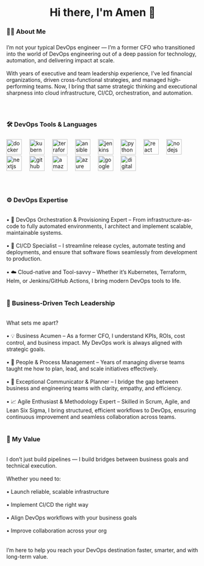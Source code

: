 <h1 align="center">Hi there, I'm Amen 👋</h1>

###

<h3 align="left">👩‍💻  About Me</h3>

###

<p align="left">I’m not your typical DevOps engineer — I’m a former CFO who transitioned into the world of DevOps engineering out of a deep passion for technology, automation, and delivering impact at scale.<br><br>With years of executive and team leadership experience, I’ve led financial organizations, driven cross-functional strategies, and managed high-performing teams. Now, I bring that same strategic thinking and executional sharpness into cloud infrastructure, CI/CD, orchestration, and automation.
  
  ###
<br>

<h3 align="left">🛠 DevOps Tools & Languages</h3>


###

<div align="left">
  <img src="https://cdn.jsdelivr.net/gh/devicons/devicon/icons/docker/docker-original.svg" height="40" alt="docker logo"  />
  <img width="12" />
  <img src="https://cdn.jsdelivr.net/gh/devicons/devicon/icons/kubernetes/kubernetes-plain.svg" height="40" alt="kubernetes logo"  />
  <img width="12" />
  <img src="https://cdn.jsdelivr.net/gh/devicons/devicon/icons/terraform/terraform-original.svg" height="40" alt="terraform logo"  />
  <img width="12" />
  <img src="https://cdn.jsdelivr.net/gh/devicons/devicon/icons/ansible/ansible-original.svg" height="40" alt="ansible logo"  />
  <img width="12" />
  <img src="https://cdn.jsdelivr.net/gh/devicons/devicon/icons/jenkins/jenkins-original.svg" height="40" alt="jenkins logo"  />
  <img width="12" />
  <img src="https://cdn.jsdelivr.net/gh/devicons/devicon/icons/python/python-original.svg" height="40" alt="python logo"  />
  <img width="12" />
  <img src="https://cdn.jsdelivr.net/gh/devicons/devicon/icons/react/react-original.svg" height="40" alt="react logo"  />
  <img width="12" />
  <img src="https://cdn.jsdelivr.net/gh/devicons/devicon/icons/nodejs/nodejs-original.svg" height="40" alt="nodejs logo"  />
  <img width="12" />
  <img src="https://cdn.jsdelivr.net/gh/devicons/devicon/icons/nextjs/nextjs-original.svg" height="40" alt="nextjs logo"  />
  <img width="12" />
  <img src="https://cdn.jsdelivr.net/gh/devicons/devicon/icons/github/github-original.svg" height="40" alt="github logo"  />
  <img width="12" />
  <img src="https://cdn.jsdelivr.net/gh/devicons/devicon/icons/amazonwebservices/amazonwebservices-line-wordmark.svg" height="40" alt="amazonwebservices logo"  />
  <img width="12" />
  <img src="https://cdn.jsdelivr.net/gh/devicons/devicon/icons/azure/azure-original.svg" height="40" alt="azure logo"  />
  <img width="12" />
  <img src="https://cdn.jsdelivr.net/gh/devicons/devicon/icons/googlecloud/googlecloud-original.svg" height="40" alt="googlecloud logo"  />
  <img width="12" />
  <img src="https://cdn.jsdelivr.net/gh/devicons/devicon/icons/digitalocean/digitalocean-original.svg" height="40" alt="digitalocean logo"  />
</div>

  ###
<br>
<h3 align="left">⚙️ DevOps Expertise</h3><br>
•	🔧 DevOps Orchestration & Provisioning Expert – From infrastructure-as-code to fully automated environments, I architect and implement scalable, maintainable systems.<br><br>	•	🚀 CI/CD Specialist – I streamline release cycles, automate testing and deployments, and ensure that software flows seamlessly from development to production.<br><br>	•	☁️ Cloud-native and Tool-savvy – Whether it’s Kubernetes, Terraform, Helm, or Jenkins/GitHub Actions, I bring modern DevOps tools to life.<br><br>

<h3 align="left">💼 Business-Driven Tech Leadership</h3><br>
What sets me apart?<br><br>	•	💡 Business Acumen – As a former CFO, I understand KPIs, ROIs, cost control, and business impact. My DevOps work is always aligned with strategic goals.<br><br>	•	👥 People & Process Management – Years of managing diverse teams taught me how to plan, lead, and scale initiatives effectively.<br><br>	•	💬 Exceptional Communicator & Planner – I bridge the gap between business and engineering teams with clarity, empathy, and efficiency.<br><br> •	📈 Agile Enthusiast & Methodology Expert – Skilled in Scrum, Agile, and Lean Six Sigma, I bring structured, efficient workflows to DevOps, ensuring continuous improvement and seamless collaboration across teams.<br><br>

<h3 align="left">🎯 My Value</h3><br>
I don’t just build pipelines — I build bridges between business goals and technical execution.<br><br>Whether you need to:<br><br>	•	Launch reliable, scalable infrastructure<br><br>	•	Implement CI/CD the right way<br><br>	•	Align DevOps workflows with your business goals<br><br>	•	Improve collaboration across your org<br><br>
<br>I’m here to help you reach your DevOps destination faster, smarter, and with long-term value.</p>
